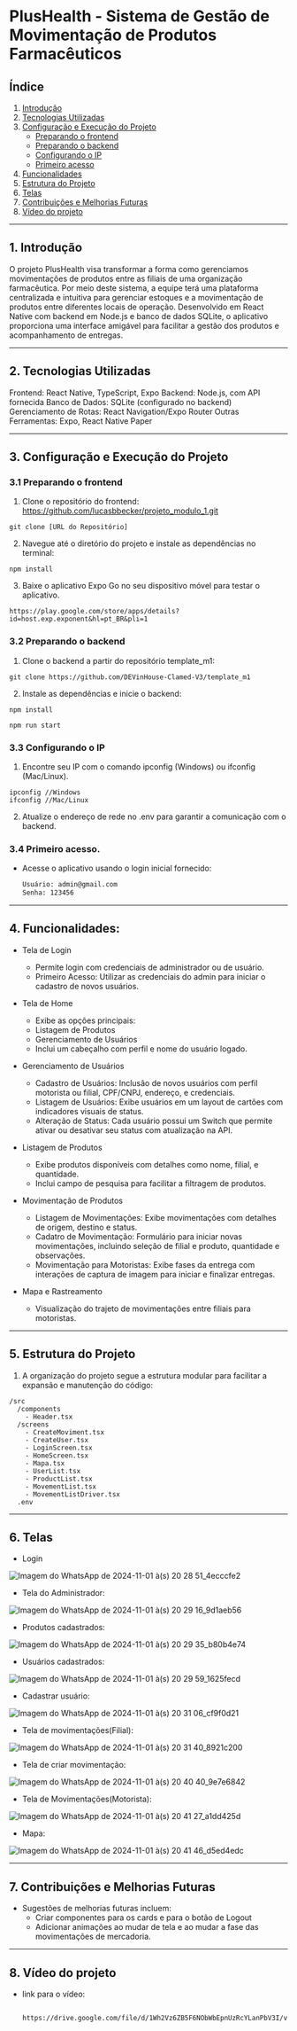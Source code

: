 # PlusHealth - Sistema de Gestão de Movimentação de Produtos Farmacêuticos

## Índice

1. [Introdução](#1-introdução)
2. [Tecnologias Utilizadas](#2-tecnologias-utilizadas)
3. [Configuração e Execução do Projeto](#3-configuração-e-execução-do-projeto)
   - [Preparando o frontend](#31-preparando-o-frontend)
   - [Preparando o backend](#32-preparando-o-backend)
   - [Configurando o IP](#33-configurando-o-ip)
   - [Primeiro acesso](#34-primeiro-acesso)  
4. [Funcionalidades](#4-funcionalidades)
5. [Estrutura do Projeto](#5-estrutura-do-projeto)
6. [Telas](#6-telas)
7. [Contribuições e Melhorias Futuras](#7-contribuições-e-melhorias-futuras)
8. [Vídeo do projeto](#8-vídeo-do-projeto)
   
---

## 1. Introdução

O projeto PlusHealth visa transformar a forma como gerenciamos movimentações de produtos entre as filiais de uma organização farmacêutica. Por meio deste sistema, a equipe terá uma plataforma centralizada e intuitiva para gerenciar estoques e a movimentação de produtos entre diferentes locais de operação. Desenvolvido em React Native com backend em Node.js e banco de dados SQLite, o aplicativo proporciona uma interface amigável para facilitar a gestão dos produtos e acompanhamento de entregas.

---

## 2. Tecnologias Utilizadas
Frontend: React Native, TypeScript, Expo
Backend: Node.js, com API fornecida
Banco de Dados: SQLite (configurado no backend)
Gerenciamento de Rotas: React Navigation/Expo Router
Outras Ferramentas: Expo, React Native Paper

---

## 3. Configuração e Execução do Projeto

  ### 3.1 Preparando o frontend
  
  1. Clone o repositório do frontend: https://github.com/lucasbbecker/projeto_modulo_1.git
     
    git clone [URL do Repositório]

  2. Navegue até o diretório do projeto e instale as dependências no terminal:

    npm install

  3. Baixe o aplicativo Expo Go no seu dispositivo móvel para testar o aplicativo.
     
    https://play.google.com/store/apps/details?id=host.exp.exponent&hl=pt_BR&pli=1

  ### 3.2 Preparando o backend
  
  1. Clone o backend a partir do repositório template_m1:
  
    git clone https://github.com/DEVinHouse-Clamed-V3/template_m1

  2. Instale as dependências e inicie o backend:

    npm install
    
    npm run start

  ### 3.3 Configurando o IP

  1. Encontre seu IP com o comando ipconfig (Windows) ou ifconfig (Mac/Linux).

    ipconfig //Windows
    ifconfig //Mac/Linux
    
  2. Atualize o endereço de rede no .env para garantir a comunicação com o backend.
  
  ### 3.4 Primeiro acesso.
  
  - Acesse o aplicativo usando o login inicial fornecido:
    ```bash
    Usuário: admin@gmail.com
    Senha: 123456

---

## 4. Funcionalidades:

  - Tela de Login
    - Permite login com credenciais de administrador ou de usuário.
    - Primeiro Acesso: Utilizar as credenciais do admin para iniciar o cadastro de novos usuários.

  - Tela de Home
    - Exibe as opções principais:
    - Listagem de Produtos
    - Gerenciamento de Usuários
    - Inclui um cabeçalho com perfil e nome do usuário logado.

  - Gerenciamento de Usuários
    - Cadastro de Usuários: Inclusão de novos usuários com perfil motorista ou filial, CPF/CNPJ, endereço, e credenciais.
    - Listagem de Usuários: Exibe usuários em um layout de cartões com indicadores visuais de status.
    - Alteração de Status: Cada usuário possui um Switch que permite ativar ou desativar seu status com atualização na API.

  - Listagem de Produtos
    - Exibe produtos disponíveis com detalhes como nome, filial, e quantidade.
    - Inclui campo de pesquisa para facilitar a filtragem de produtos.

  - Movimentação de Produtos
    - Listagem de Movimentações: Exibe movimentações com detalhes de origem, destino e status.
    - Cadatro de Movimentação: Formulário para iniciar novas movimentações, incluindo seleção de filial e produto, quantidade e observações.
    - Movimentação para Motoristas: Exibe fases da entrega com interações de captura de imagem para iniciar e finalizar entregas.

  - Mapa e Rastreamento
    - Visualização do trajeto de movimentações entre filiais para motoristas.

---

  ## 5. Estrutura do Projeto

  1. A organização do projeto segue a estrutura modular para facilitar a expansão e manutenção do código:

    /src
      /components
        - Header.tsx
      /screens
        - CreateMoviment.tsx
        - CreateUser.tsx
        - LoginScreen.tsx
        - HomeScreen.tsx
        - Mapa.tsx
        - UserList.tsx
        - ProductList.tsx
        - MovementList.tsx
        - MovementListDriver.tsx
      .env

---

## 6. Telas

  - Login

![Imagem do WhatsApp de 2024-11-01 à(s) 20 28 51_4ecccfe2](https://github.com/user-attachments/assets/c234b20e-28d7-4b83-a818-89081be897b7)

  - Tela do Administrador:

![Imagem do WhatsApp de 2024-11-01 à(s) 20 29 16_9d1aeb56](https://github.com/user-attachments/assets/3e387e97-d61e-49b5-b193-171d55185975)

  - Produtos cadastrados:

![Imagem do WhatsApp de 2024-11-01 à(s) 20 29 35_b80b4e74](https://github.com/user-attachments/assets/3914f48e-098d-4af8-9f1c-83124143baf7)

  - Usuários cadastrados:

![Imagem do WhatsApp de 2024-11-01 à(s) 20 29 59_1625fecd](https://github.com/user-attachments/assets/a9d41141-050d-46dc-9338-55d986011dbd)

  - Cadastrar usuário:

![Imagem do WhatsApp de 2024-11-01 à(s) 20 31 06_cf9f0d21](https://github.com/user-attachments/assets/781cd0a3-8070-4517-848d-b62ef9b4c804)

  - Tela de movimentações(Filial):

![Imagem do WhatsApp de 2024-11-01 à(s) 20 31 40_8921c200](https://github.com/user-attachments/assets/be7ed568-e115-445b-8675-6368495b704b)

  - Tela de criar movimentação:

![Imagem do WhatsApp de 2024-11-01 à(s) 20 40 40_9e7e6842](https://github.com/user-attachments/assets/4aee23bb-dcda-482a-a478-fd893a09d0c3)

  - Tela de Movimentações(Motorista):

![Imagem do WhatsApp de 2024-11-01 à(s) 20 41 27_a1dd425d](https://github.com/user-attachments/assets/fb228b5d-2759-41bd-93b7-5339ffa79062)

  - Mapa:

![Imagem do WhatsApp de 2024-11-01 à(s) 20 41 46_d5ed4edc](https://github.com/user-attachments/assets/4b568cf9-0c75-4304-991f-eb7e19dc8d6d)

---

  ## 7. Contribuições e Melhorias Futuras

  - Sugestões de melhorias futuras incluem:
    - Criar componentes para os cards e para o botão de Logout
    - Adicionar animações ao mudar de tela e ao mudar a fase das movimentações de mercadoria.

---

  ## 8. Vídeo do projeto
  
  - link para o vídeo:
    ```bash
    
    https://drive.google.com/file/d/1Wh2Vz6ZB5F6NObWbEpnUzRcYLanPbV3I/view?usp=drive_link

